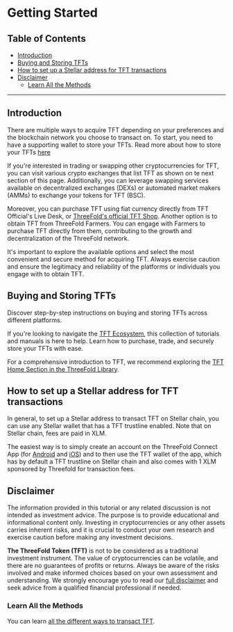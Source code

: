 
<h1>Getting Started</h1>

<h2>Table of Contents</h2>

- [Introduction](#introduction)
- [Buying and Storing TFTs](#buying-and-storing-tfts)
- [How to set up a Stellar address for TFT transactions](#how-to-set-up-a-stellar-address-for-tft-transactions)
- [Disclaimer](#disclaimer)
  - [Learn All the Methods](#learn-all-the-methods)

***

## Introduction

There are multiple ways to acquire TFT depending on your preferences and the blockchain network you choose to transact on. To start, you need to have a supporting wallet to store your TFTs. Read more about how to store your TFTs [here](../storing_tft/storing_tft.md)

If you're interested in trading or swapping other cryptocurrencies for TFT, you can visit various crypto exchanges that list TFT as shown on te next section of this page. Additionally, you can leverage swapping services available on decentralized exchanges (DEXs) or automated market makers (AMMs) to exchange your tokens for TFT (BSC).

Moreover, you can purchase TFT using fiat currency directly from TFT Official's Live Desk, or [ThreeFold's official TFT Shop](https://gettft.com/). Another option is to obtain TFT from ThreeFold Farmers. You can engage with Farmers to purchase TFT directly from them, contributing to the growth and decentralization of the ThreeFold network.

It's important to explore the available options and select the most convenient and secure method for acquiring TFT. Always exercise caution and ensure the legitimacy and reliability of the platforms or individuals you engage with to obtain TFT.



## Buying and Storing TFTs

Discover step-by-step instructions on buying and storing TFTs across different platforms.

If you're looking to navigate the [TFT Ecosystem](https://library.threefold.me/info/manual/#/tokens/threefold__tft_ecosystem), this collection of tutorials and manuals is here to help. Learn how to purchase, trade, and securely store your TFTs with ease.

For a comprehensive introduction to TFT, we recommend exploring the [TFT Home Section in the ThreeFold Library](https://library.threefold.me/info/threefold#/tokens/threefold__tokens_home).



## How to set up a Stellar address for TFT transactions

In general, to set up a Stellar address to transact TFT on Stellar chain, you can use any Stellar wallet that has a TFT trustline enabled. Note that on Stellar chain, fees are paid in XLM. 

The easiest way is to simply create an account on the ThreeFold Connect App (for [Android](https://play.google.com/store/apps/details?id=org.jimber.threebotlogin) and [iOS](https://apps.apple.com/us/app/threefold-connect/id1459845885)) and to then use the TFT wallet of the app, which has by default a TFT trustline on Stellar chain and also comes with 1 XLM sponsored by Threefold for transaction fees.



## Disclaimer

The information provided in this tutorial or any related discussion is not intended as investment advice. The purpose is to provide educational and informational content only. Investing in cryptocurrencies or any other assets carries inherent risks, and it is crucial to conduct your own research and exercise caution before making any investment decisions. 

**The ThreeFold Token (TFT)** is not to be considered as a traditional investment instrument. The value of cryptocurrencies can be volatile, and there are no guarantees of profits or returns. Always be aware of the risks involved and make informed choices based on your own assessment and understanding. We strongly encourage you to read our [full disclaimer](https://library.threefold.me/info/legal/#/legal__disclaimer) and seek advice from a qualified financial professional if needed.


### Learn All the Methods

You can learn [all the different ways to transact TFT](./buy_sell_tft.md).